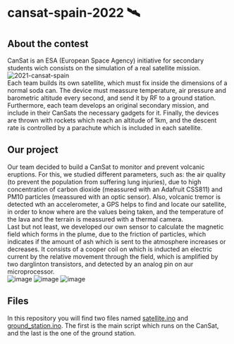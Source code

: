 # cansat-spain-2022 :artificial_satellite:
## About the contest
CanSat is an ESA (European Space Agency) initiative for secondary students wich consists on the simulation of a real satellite mission.<br />
![2021-cansat-spain](https://user-images.githubusercontent.com/107350915/173812521-ef8a7ca1-0f5c-4370-ae41-90a1919b3356.png)<br />
Each team builds its own satellite, which must fix inside the dimensions of a normal soda can. The device must meassure temperature, air pressure and barometric altitude every second, and send it by RF to a ground station. Furthermore, each team develops an original secondary mission, and include in their CanSats the necessary gadgets for it. Finally, the devices are thrown with rockets which reach an altitude of 1km, and the descent rate is controlled by a parachute which is included in each satellite.<br />
## Our project
Our team decided to build a CanSat to monitor and prevent volcanic eruptions. For this, we studied different parameters, such as: the air quality (to prevent the population from suffering lung injuries), due to high concentration of carbon dioxide (meassured with an Adafruit CSS811) and PM10 particles (meassured with an optic sensor). Also, volcanic tremor is detected wth an accelerometer, a GPS helps to find and locate our satellite, in order to know where are the values being taken, and the temperature of the lava and the terrain is meassured with a thermal camera.<br />
Last but not least, we developed our own sensor to calculate the magnetic field which forms in the plume, due to the friction of particles, which indicates if the amount of ash which is sent to the atmosphere increases or decreases. It consists of a cooper coil on which is inducted an electric current by the relative movement through the field, which is amplified by two darglinton transistors, and detected by an analog pin on aur microprocessor.<br />
![image](https://user-images.githubusercontent.com/107350915/173815783-be674cd2-c590-4255-960a-e6d42e07a365.png)
![image](https://user-images.githubusercontent.com/107350915/173815941-3e19dfd5-db2a-4a18-aaf2-a12f24a72f2e.png)
![image](https://user-images.githubusercontent.com/107350915/173816134-a3f097ea-8d41-404b-9dac-90e5c22a6635.png)
## Files
In this repository you will find two files named [satellite.ino](satellite.ino) and [ground_station.ino](ground_station.ino). The first is the main script which runs on the CanSat, and the last is the one of the ground station.
